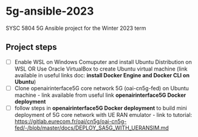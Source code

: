 # 5g-ansible-2023
SYSC 5804 5G Ansible project for the Winter 2023 term



## Project steps

- [ ] Enable WSL on Windows Comuputer and install Ubuntu Distribution on WSL OR Use Oracle VirtualBox to create Ubuntu virtual machine (link available in useful links doc: **install Docker Engine and Docker CLI on Ubuntu**)
- [ ] Clone openairinterface5G core network 5G (oai-cn5g-fed) on Ubuntu machine - link available from useful link **openairinterface5G Docker deployment**
- [ ] follow steps in **openairinterface5G Docker deployment** to build mini deployment of 5G core network with UE RAN emulator - link to tutorial: https://gitlab.eurecom.fr/oai/cn5g/oai-cn5g-fed/-/blob/master/docs/DEPLOY_SA5G_WITH_UERANSIM.md
